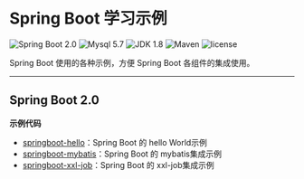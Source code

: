 
Spring Boot 学习示例
=========================

![Spring Boot 2.0](https://img.shields.io/badge/Spring%20Boot-2.0-brightgreen.svg)
![Mysql 5.7](https://img.shields.io/badge/Mysql-5.6-blue.svg)
![JDK 1.8](https://img.shields.io/badge/JDK-1.8-brightgreen.svg)
![Maven](https://img.shields.io/badge/Maven-3.5.0-yellowgreen.svg)
![license](https://img.shields.io/badge/license-MPL--2.0-blue.svg)
 
Spring Boot 使用的各种示例，方便 Spring Boot 各组件的集成使用。

---

## Spring Boot 2.0

**示例代码**

- [springboot-hello](https://github.com/506160753/springboot-plus/tree/master/springboot-hello)：Spring Boot 的 hello World示例
- [springboot-mybatis](https://github.com/506160753/springboot-plus/tree/master/springboot-mybatis)：Spring Boot 的 mybatis集成示例
- [springboot-xxl-job](https://github.com/506160753/springboot-plus/tree/master/springboot-xxl-job)：Spring Boot 的 xxl-job集成示例
